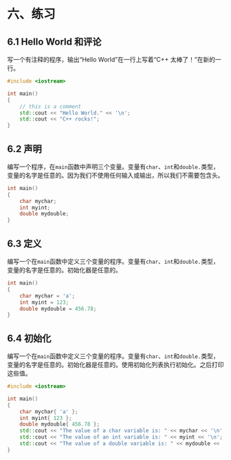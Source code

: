 # 六、练习

## 6.1 Hello World 和评论

写一个有注释的程序，输出“Hello World”在一行上写着“C++ 太棒了！”在新的一行。

```cpp
#include <iostream>

int main()
{
    // this is a comment
    std::cout << "Hello World." << '\n';
    std::cout << "C++ rocks!";
}

```

## 6.2 声明

编写一个程序，在`main`函数中声明三个变量。变量有`char`、`int`和`double.`类型，变量的名字是任意的。因为我们不使用任何输入或输出，所以我们不需要包含<iostream>头。</iostream>

```cpp
int main()
{
    char mychar;
    int myint;
    double mydouble;
}

```

## 6.3 定义

编写一个在`main`函数中定义三个变量的程序。变量有`char`、`int`和`double.`类型，变量的名字是任意的。初始化器是任意的。

```cpp
int main()
{
    char mychar = 'a';
    int myint = 123;
    double mydouble = 456.78;
}

```

## 6.4 初始化

编写一个在`main`函数中定义三个变量的程序。变量有`char`、`int`和`double.`类型，变量的名字是任意的。初始化器是任意的。使用初始化列表执行初始化。之后打印这些值。

```cpp
#include <iostream>

int main()
{
    char mychar{ 'a' };
    int myint{ 123 };
    double mydouble{ 456.78 };
    std::cout << "The value of a char variable is: " << mychar << '\n';
    std::cout << "The value of an int variable is: " << myint << '\n';
    std::cout << "The value of a double variable is: " << mydouble << '\n';
}

```